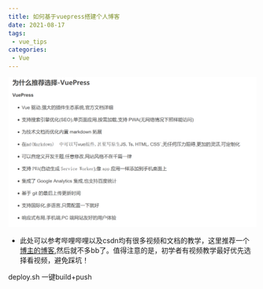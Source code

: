 ```yaml
---
title: 如何基于vuepress搭建个人博客
date: 2021-08-17
tags:
 - vue_tips
categories:
 - Vue
---
```

![Image text](../../../.vuepress/public/why.png)

- 此处可以参考哔哩哔哩以及csdn均有很多视频和文档的教学，这里推荐一个[博主的博客](www.zhangyunchen.cc/),然后就不多bb了。值得注意的是，初学者有视频教学最好优先选择看视频，避免踩坑！

deploy.sh 一键build+push